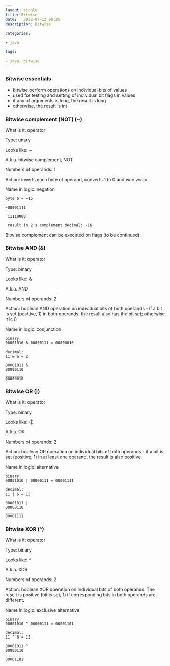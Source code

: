 ```yaml
---
layout: single
title: Bitwise
date:   2022-07-12 08:25
description: Bitwise

categories:

- java

tags:

- java, bitwise
---
```

### Bitwise essentials

- bitwise perform operations on individual bits of values
- used for testing and setting of individual bit flags in values
- if any of arguments is long, the result is long
- otherwise, the result is int


### Bitwise complement (NOT) (~)

What is it: operator

Type: unary

Looks like: ~

A.k.a. bitwise complement, NOT

Numbers of operands: 1

Action: inverts each byte of operand, converts 1 to 0 and _vice versa_

Name in logic: negation

```
byte b = ~15

~00001111
_________
 11110000
 
 result in 2's complement decimal: -16

```

Bitwise complement can be executed on flags (to be continued).


### Bitwise AND (&)

What is it: operator

Type: binary

Looks like: &

A.k.a. AND

Numbers of operands: 2

Action: boolean AND operation on individual bits of both operands - if a bit is set (positive, 1)
in both operands, the result also has the bit set; otherwise it is 0

Name in logic: conjunction

```
binary:
00001010 & 00000111 = 00000010

decimal:
11 & 6 = 2

00001011 &
00000110
________
00000010

```


### Bitwise OR (|)

What is it: operator

Type: binary

Looks like: (|)

A.k.a. OR

Numbers of operands: 2

Action: boolean OR operation on individual bits of both operands - if a bit is set (positive, 1)
in at least one operand, the result is also positive. 

Name in logic: alternative

```
binary:
00001010 | 00000111 = 00001111

decimal:
11 | 6 = 15

00001011 |
00000110
________
00001111
```


### Bitwise XOR (^)

What is it: operator

Type: binary

Looks like: ^

A.k.a. XOR

Numbers of operands: 2

Action: boolean XOR operation on individual bits of both operands. The result is positive
(bit is set, 1) if corresponding bits in both operands are different.

Name in logic: exclusive alternative

```
binary:
00001010 ^ 00000111 = 00001101

decimal:
11 ^ 6 = 13

00001011 ^
00000110
________
00001101
```


